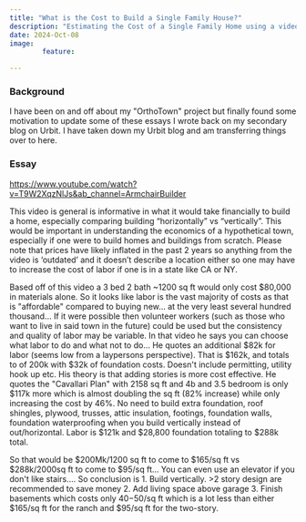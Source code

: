 ```yaml
---
title: "What is the Cost to Build a Single Family House?"
description: "Estimating the Cost of a Single Family Home using a video on youtube."
date: 2024-Oct-08
image:
        feature:

---
```


### Background
I have been on and off about my "OrthoTown" project but finally found some motivation to update some of these essays I wrote back on my secondary blog on Urbit. I have taken down my Urbit blog and am transferring things over to here.

### Essay
https://www.youtube.com/watch?v=T9W2XqzNlJs&ab_channel=ArmchairBuilder

This video is general is informative in what it would take financially to build a home, especially comparing building “horizontally” vs “vertically”. This would be important in understanding the economics of a hypothetical town, especially if one were to build homes and buildings from scratch. Please note that prices have likely inflated in the past 2 years so anything from the video is ‘outdated’ and it doesn’t describe a location either so one may have to increase the cost of labor if one is in a state like CA or NY.

Based off of this video a 3 bed 2 bath ~1200 sq ft would only cost $80,000 in materials alone. So it looks like labor is the vast majority of costs as that is "affordable" compared to buying new... at the very least several hundred thousand... If it were possible then volunteer workers (such as those who want to live in said town in the future) could be used but the consistency and quality of labor may be variable. In that video he says you can choose what labor to do and what not to do... He quotes an additional $82k for labor (seems low from a laypersons perspective). That is $162k, and totals to of 200k with $32k of foundation costs. Doesn't include permitting, utility hook up etc.
His theory is that adding stories is more cost effective. He quotes the "Cavallari Plan" with 2158 sq ft and 4b and 3.5 bedroom is only $117k more which is almost doubling the sq ft (82% increase) while only increasing the cost by 46%. No need to build extra foundation, roof shingles, plywood, trusses, attic insulation, footings, foundation walls, foundation waterproofing when you build vertically instead of out/horizontal. Labor is $121k and $28,800 foundation totaling to $288k total.

So that would be $200Mk/1200 sq ft to come to $165/sq ft vs $288k/2000sq ft to come to $95/sq ft... You can even use an elevator if you don't like stairs....
So conclusion is
    1. Build vertically. >2 story design are recommended to save money
    2. Add living space above garage
    3. Finish basements which costs only $40-$50/sq ft which is a lot less than either $165/sq ft for the ranch and $95/sq ft for the two-story.
